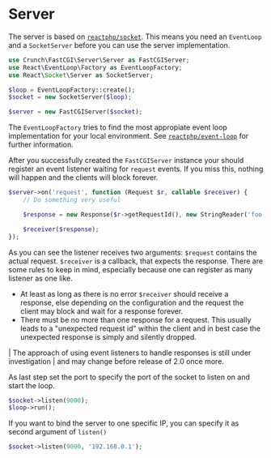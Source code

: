# Server

The server is based on [`reactphp/socket`](https://github.com/reactphp/socket). This 
means you need an `EventLoop` and a `SocketServer` before you can use the server implementation.

```php
use Crunch\FastCGI\Server\Server as FastCGIServer;
use React\EventLoop\Factory as EventLoopFactory;
use React\Socket\Server as SocketServer;

$loop = EventLoopFactory::create();
$socket = new SocketServer($loop);

$server = new FastCGIServer($socket);
```

The `EventLoopFactory` tries to find the most appropiate event loop implementation
for your local environment. See [`reactphp/event-loop`](https://github.com/reactphp/event-loop)
for further information.

After you successfully created the `FastCGIServer` instance your should register an
event listener waiting for `request` events. If you miss this, nothing will happen
and the clients will block forever.

```php
$server->on('request', function (Request $r, callable $receiver) {
    // Do something very useful

    $response = new Response($r->getRequestId(), new StringReader('foo'), new StringReader('bar'));

    $receiver($response);
});
```

As you can see the listener receives two arguments: `$request` contains the actual
request. `$receiver` is a callback, that expects the response. There are some rules to keep in mind,
especially because one can register as many listener as one like.

- At least as long as there is no error `$receiver` should receive a response, else
  depending on the configuration and the request the client may block and wait for a response
  forever.
- There must be no more than one response for a request. This usually leads to a "unexpected
  request id" within the client and in best case the unexpected response is simply
  and silently dropped.
  
| The approach of using event listeners to handle responses is still under investigation
| and may change before release of 2.0 once more.
  
As last step set the port to specify the port of the socket to listen on and start the loop.

```php
$socket->listen(9000);
$loop->run();
```

If you want to bind the server to one specific IP, you can specify it as second argument
of `listen()`

```php
$socket->listen(9000, '192.168.0.1');
```

